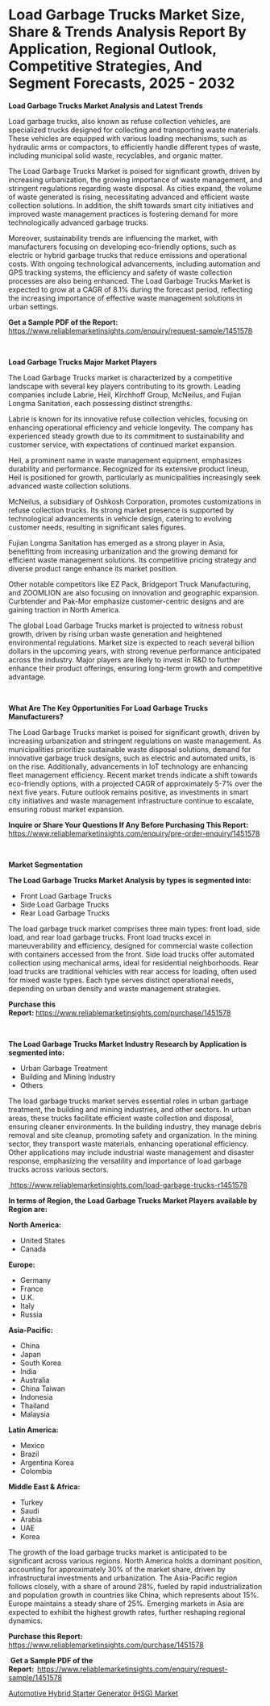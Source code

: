 <p><h1>Load Garbage Trucks Market Size, Share & Trends Analysis Report By Application, Regional Outlook, Competitive Strategies, And Segment Forecasts, 2025 - 2032</h1></p><p><strong>Load Garbage Trucks Market Analysis and Latest Trends</strong></p>
<p><p>Load garbage trucks, also known as refuse collection vehicles, are specialized trucks designed for collecting and transporting waste materials. These vehicles are equipped with various loading mechanisms, such as hydraulic arms or compactors, to efficiently handle different types of waste, including municipal solid waste, recyclables, and organic matter. </p><p>The Load Garbage Trucks Market is poised for significant growth, driven by increasing urbanization, the growing importance of waste management, and stringent regulations regarding waste disposal. As cities expand, the volume of waste generated is rising, necessitating advanced and efficient waste collection solutions. In addition, the shift towards smart city initiatives and improved waste management practices is fostering demand for more technologically advanced garbage trucks.</p><p>Moreover, sustainability trends are influencing the market, with manufacturers focusing on developing eco-friendly options, such as electric or hybrid garbage trucks that reduce emissions and operational costs. With ongoing technological advancements, including automation and GPS tracking systems, the efficiency and safety of waste collection processes are also being enhanced. The Load Garbage Trucks Market is expected to grow at a CAGR of 8.1% during the forecast period, reflecting the increasing importance of effective waste management solutions in urban settings.</p></p>
<p><strong>Get a Sample PDF of the Report:&nbsp;</strong> <a href="https://www.reliablemarketinsights.com/enquiry/request-sample/1451578?utm_campaign=3036&utm_medium=2&utm_source=Github&utm_content=ia&utm_term=30032025&utm_id=load-garbage-trucks">https://www.reliablemarketinsights.com/enquiry/request-sample/1451578</a></p>
<p>&nbsp;</p>
<p><strong>Load Garbage Trucks Major Market Players</strong></p>
<p><p>The Load Garbage Trucks market is characterized by a competitive landscape with several key players contributing to its growth. Leading companies include Labrie, Heil, Kirchhoff Group, McNeilus, and Fujian Longma Sanitation, each possessing distinct strengths.</p><p>Labrie is known for its innovative refuse collection vehicles, focusing on enhancing operational efficiency and vehicle longevity. The company has experienced steady growth due to its commitment to sustainability and customer service, with expectations of continued market expansion.</p><p>Heil, a prominent name in waste management equipment, emphasizes durability and performance. Recognized for its extensive product lineup, Heil is positioned for growth, particularly as municipalities increasingly seek advanced waste collection solutions. </p><p>McNeilus, a subsidiary of Oshkosh Corporation, promotes customizations in refuse collection trucks. Its strong market presence is supported by technological advancements in vehicle design, catering to evolving customer needs, resulting in significant sales figures.</p><p>Fujian Longma Sanitation has emerged as a strong player in Asia, benefitting from increasing urbanization and the growing demand for efficient waste management solutions. Its competitive pricing strategy and diverse product range enhance its market position.</p><p>Other notable competitors like EZ Pack, Bridgeport Truck Manufacturing, and ZOOMLION are also focusing on innovation and geographic expansion. Curbtender and Pak-Mor emphasize customer-centric designs and are gaining traction in North America.</p><p>The global Load Garbage Trucks market is projected to witness robust growth, driven by rising urban waste generation and heightened environmental regulations. Market size is expected to reach several billion dollars in the upcoming years, with strong revenue performance anticipated across the industry. Major players are likely to invest in R&D to further enhance their product offerings, ensuring long-term growth and competitive advantage.</p></p>
<p>&nbsp;</p>
<p><strong>What Are The Key Opportunities For Load Garbage Trucks Manufacturers?</strong></p>
<p><p>The Load Garbage Trucks market is poised for significant growth, driven by increasing urbanization and stringent regulations on waste management. As municipalities prioritize sustainable waste disposal solutions, demand for innovative garbage truck designs, such as electric and automated units, is on the rise. Additionally, advancements in IoT technology are enhancing fleet management efficiency. Recent market trends indicate a shift towards eco-friendly options, with a projected CAGR of approximately 5-7% over the next five years. Future outlook remains positive, as investments in smart city initiatives and waste management infrastructure continue to escalate, ensuring robust market expansion.</p></p>
<p><strong>Inquire or Share Your Questions If Any Before Purchasing This Report:</strong> <a href="https://www.reliablemarketinsights.com/enquiry/pre-order-enquiry/1451578?utm_campaign=3036&utm_medium=2&utm_source=Github&utm_content=ia&utm_term=30032025&utm_id=load-garbage-trucks">https://www.reliablemarketinsights.com/enquiry/pre-order-enquiry/1451578</a></p>
<p>&nbsp;</p>
<p><strong>Market Segmentation</strong></p>
<p><strong>The Load Garbage Trucks Market Analysis by types is segmented into:</strong></p>
<p><ul><li>Front Load Garbage Trucks</li><li>Side Load Garbage Trucks</li><li>Rear Load Garbage Trucks</li></ul></p>
<p><p>The load garbage truck market comprises three main types: front load, side load, and rear load garbage trucks. Front load trucks excel in maneuverability and efficiency, designed for commercial waste collection with containers accessed from the front. Side load trucks offer automated collection using mechanical arms, ideal for residential neighborhoods. Rear load trucks are traditional vehicles with rear access for loading, often used for mixed waste types. Each type serves distinct operational needs, depending on urban density and waste management strategies.</p></p>
<p><strong>Purchase this Report:&nbsp;</strong><a href="https://www.reliablemarketinsights.com/purchase/1451578?utm_campaign=3036&utm_medium=2&utm_source=Github&utm_content=ia&utm_term=30032025&utm_id=load-garbage-trucks">https://www.reliablemarketinsights.com/purchase/1451578</a></p>
<p>&nbsp;</p>
<p><strong>The Load Garbage Trucks Market Industry Research by Application is segmented into:</strong></p>
<p><ul><li>Urban Garbage Treatment</li><li>Building and Mining Industry</li><li>Others</li></ul></p>
<p><p>The load garbage trucks market serves essential roles in urban garbage treatment, the building and mining industries, and other sectors. In urban areas, these trucks facilitate efficient waste collection and disposal, ensuring cleaner environments. In the building industry, they manage debris removal and site cleanup, promoting safety and organization. In the mining sector, they transport waste materials, enhancing operational efficiency. Other applications may include industrial waste management and disaster response, emphasizing the versatility and importance of load garbage trucks across various sectors.</p></p>
<p><a href="https://www.reliablemarketinsights.com/load-garbage-trucks-r1451578?utm_campaign=3036&utm_medium=2&utm_source=Github&utm_content=ia&utm_term=30032025&utm_id=load-garbage-trucks">&nbsp;https://www.reliablemarketinsights.com/load-garbage-trucks-r1451578</a></p>
<p><strong>In terms of Region, the Load Garbage Trucks Market Players available by Region are:</strong></p>
<p>
    <p> <strong> North America: </strong>
        <ul>
            <li>United States</li>
            <li>Canada</li>
        </ul>
        </p> 
    <p> <strong> Europe: </strong>
        <ul>
            <li>Germany</li>
            <li>France</li>
            <li>U.K.</li>
            <li>Italy</li>
            <li>Russia</li>
        </ul>
        </p> 
    <p> <strong> Asia-Pacific: </strong>
        <ul>
            <li>China</li>
            <li>Japan</li>
            <li>South Korea</li>
            <li>India</li>
            <li>Australia</li>
            <li>China Taiwan</li>
            <li>Indonesia</li>
            <li>Thailand</li>
            <li>Malaysia</li>
        </ul>
        </p> 
    <p> <strong> Latin America: </strong>
        <ul>
            <li>Mexico</li>
            <li>Brazil</li>
            <li>Argentina Korea</li>
            <li>Colombia</li>
        </ul>
        </p> 
    <p> <strong> Middle East & Africa: </strong>
        <ul>
            <li>Turkey</li>
            <li>Saudi</li>
            <li>Arabia</li>
            <li>UAE</li>
            <li>Korea</li>
        </ul>
    </p>
    </p>
<p><p>The growth of the load garbage trucks market is anticipated to be significant across various regions. North America holds a dominant position, accounting for approximately 30% of the market share, driven by infrastructural investments and urbanization. The Asia-Pacific region follows closely, with a share of around 28%, fueled by rapid industrialization and population growth in countries like China, which represents about 15%. Europe maintains a steady share of 25%. Emerging markets in Asia are expected to exhibit the highest growth rates, further reshaping regional dynamics.</p></p>
<p><strong>Purchase this Report: </strong><a href="https://www.reliablemarketinsights.com/purchase/1451578?utm_campaign=3036&utm_medium=2&utm_source=Github&utm_content=ia&utm_term=30032025&utm_id=load-garbage-trucks">https://www.reliablemarketinsights.com/purchase/1451578</a></p>
<p>&nbsp;<strong>Get a Sample PDF of the Report:&nbsp;&nbsp;</strong><a href="https://www.reliablemarketinsights.com/enquiry/request-sample/1451578?utm_campaign=3036&utm_medium=2&utm_source=Github&utm_content=ia&utm_term=30032025&utm_id=load-garbage-trucks">https://www.reliablemarketinsights.com/enquiry/request-sample/1451578</a></p>
<p><strong></strong></p>
<p><p><a href="https://github.com/micbotam/Market-Research-Report-List-1/blob/main/automotive-hybrid-starter-generator-hsg-market.md?utm_campaign=3036&utm_medium=2&utm_source=Github&utm_content=ia&utm_term=30032025&utm_id=load-garbage-trucks">Automotive Hybrid Starter Generator (HSG) Market</a></p></p>
